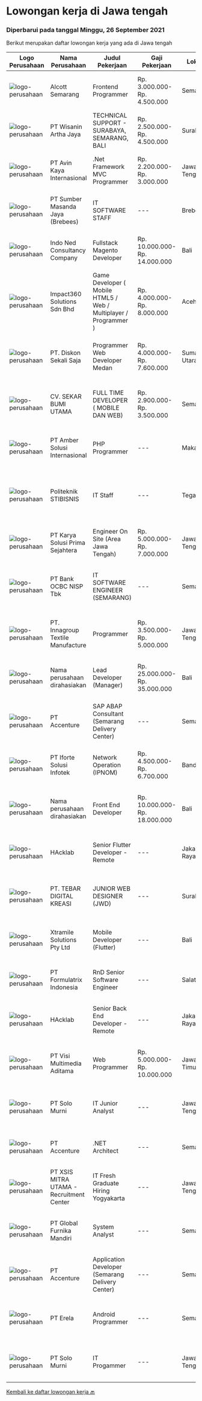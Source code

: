 
  # Lowongan kerja di Jawa tengah

  ### Diperbarui pada tanggal Minggu, 26 September 2021

  Berikut merupakan daftar lowongan kerja yang ada di Jawa tengah

  |Logo Perusahaan | Nama Perusahaan | Judul Pekerjaan | Gaji Pekerjaan | Lokasi | Deskripsi | Tanggal diunggah | Pranala |
  | -------------- | --------------- | --------------- | --------- | --------- | -------------- | ------- | ----------- |
  |![logo-perusahaan](https://image-service-cdn.seek.com.au/be69bfe23d748b4e89cc316dd2effc9a4f53d2cc/ee4dce1061f3f616224767ad58cb2fc751b8d2dc)|Alcott Semarang|Frontend Programmer|Rp. 3.000.000-Rp. 4.500.000|Semarang|Responsibilities : Translate designs into clean markup with HTML &amp; CSS Develop functional and appealing web and mobile-based applications based on...|Minggu, 26 September 2021|https://www.jobstreet.co.id/id/job/frontend-programmer-3639056?token=0~f7990fb4-8a7f-42f4-9598-cc035b3320bd&sectionRank=1&jobId=jobstreet-id-job-3639056|
|![logo-perusahaan](https://image-service-cdn.seek.com.au/baab5fef8d61b88cc98204e98c07633534edabdc/ee4dce1061f3f616224767ad58cb2fc751b8d2dc)|PT Wisanin Artha Jaya|TECHNICAL SUPPORT - SURABAYA, SEMARANG, BALI|Rp. 2.500.000-Rp. 4.500.000|Surabaya|Technical Support : Surabaya, Semarang, and Bali.Please put the city that you apply on the CV.Specifically responsible for installation,...|Jumat, 24 September 2021|https://www.jobstreet.co.id/id/job/technical-support-surabaya-semarang-bali-3638664?token=0~f7990fb4-8a7f-42f4-9598-cc035b3320bd&sectionRank=2&jobId=jobstreet-id-job-3638664|
|![logo-perusahaan](https://image-service-cdn.seek.com.au/bb72e50361f18b4bc526244170a7602c931526d0/ee4dce1061f3f616224767ad58cb2fc751b8d2dc)|PT Avin Kaya Internasional|.Net Framework MVC Programmer|Rp. 2.200.000-Rp. 3.000.000|Jawa Tengah|Persyaratan : Pendidikan minimal D3 atau S1 Teknik Informatika Lebih disukai memiliki pengalaman minimal 1 tahun di bidangnya, Fresh Graduate...|Jumat, 24 September 2021|https://www.jobstreet.co.id/id/job/net-framework-mvc-programmer-3629584?token=0~f7990fb4-8a7f-42f4-9598-cc035b3320bd&sectionRank=3&jobId=jobstreet-id-job-3629584|
|![logo-perusahaan](https://image-service-cdn.seek.com.au/f3d7a39d1ee42e1f13ee2b824319815afdcb74eb/ee4dce1061f3f616224767ad58cb2fc751b8d2dc)|PT Sumber Masanda Jaya (Brebees)|IT SOFTWARE STAFF|---|Brebes|Kualifikasi : S1 Teknik Informatika / Teknik Komputer Menguasai VB atau VB. Net, C++, C# Memahami mengenai database Mampu menentukan prioritas...|Kamis, 23 September 2021|https://www.jobstreet.co.id/id/job/it-software-staff-3621987?token=0~f7990fb4-8a7f-42f4-9598-cc035b3320bd&sectionRank=4&jobId=jobstreet-id-job-3621987|
|![logo-perusahaan](https://image-service-cdn.seek.com.au/0a642188b6f444564b4e7d0e61cdd79a37cdf0fa/ee4dce1061f3f616224767ad58cb2fc751b8d2dc)|Indo Ned Consultancy Company|Fullstack Magento Developer|Rp. 10.000.000-Rp. 14.000.000|Bali|Note: This job is not at IndoNed. You will be working for a Dutch company called U Digital (U B.V.) in Indonesia. U Digital is responsible for the...|Sabtu, 25 September 2021|https://www.jobstreet.co.id/id/job/fullstack-magento-developer-3625323?token=0~f7990fb4-8a7f-42f4-9598-cc035b3320bd&sectionRank=5&jobId=jobstreet-id-job-3625323|
|![logo-perusahaan](https://image-service-cdn.seek.com.au/06b729438205195a03d4bcec08ce1ddd5d9c1576/ee4dce1061f3f616224767ad58cb2fc751b8d2dc)|Impact360 Solutions Sdn Bhd|Game Developer ( Mobile HTML5 / Web / Multiplayer / Programmer )|Rp. 4.000.000-Rp. 8.000.000|Aceh|We are hiring remote HTML5 game developers from all parts of Indonesia. If you have real experience building HTML5 games or applications, you're...|Jumat, 24 September 2021|https://www.jobstreet.co.id/id/job/game-developer-mobile-html5-web-multiplayer-programmer-4672691/origin/my?token=0~f7990fb4-8a7f-42f4-9598-cc035b3320bd&sectionRank=6&jobId=jobstreet-my-job-4672691|
|![logo-perusahaan](https://image-service-cdn.seek.com.au/37da413d1d78b985b44db2cacac2517bee9e42db/ee4dce1061f3f616224767ad58cb2fc751b8d2dc)|PT. Diskon Sekali Saja|Programmer Web Developer  Medan|Rp. 4.000.000-Rp. 7.600.000|Sumatera Utara|# Paham php dan web development# Memiliki Team work effort# Kami memberikan benefit saham (esop) di perusahaan kami untuk kandidat yang tepat#...|Jumat, 24 September 2021|https://www.jobstreet.co.id/id/job/programmer-web-developer-medan-3628982?token=0~f7990fb4-8a7f-42f4-9598-cc035b3320bd&sectionRank=7&jobId=jobstreet-id-job-3628982|
|![logo-perusahaan](https://image-service-cdn.seek.com.au/bb1828e6cd676475dfb7b227e5909c2b650b3a86/ee4dce1061f3f616224767ad58cb2fc751b8d2dc)|CV. SEKAR BUMI UTAMA|FULL TIME DEVELOPER ( MOBILE DAN WEB)|Rp. 2.900.000-Rp. 3.500.000|Semarang|Front End DeveloperKeahlian :1.     Menguasai web programming (PHP, HTML, JAVASCRIPT,CSS)2.     Memahami tentang DBMS ( Postgre, SQLserver atau...|Kamis, 23 September 2021|https://www.jobstreet.co.id/id/job/full-time-developer-mobile-dan-web-3627992?token=0~f7990fb4-8a7f-42f4-9598-cc035b3320bd&sectionRank=8&jobId=jobstreet-id-job-3627992|
|![logo-perusahaan](https://us.123rf.com/450wm/pavelstasevich/pavelstasevich1811/pavelstasevich181101027/112815900-stock-vector-no-image-available-icon-flat-vector.jpg?ver=6)|PT Amber Solusi Internasional|PHP Programmer|---|Makassar|PHP ProgrammerRequirements: At least 5 years of solid hands-on experience in web development Required skills: MYSQL, CSS, HTML, Javascript, PHP...|Kamis, 23 September 2021|https://www.jobstreet.co.id/id/job/php-programmer-3637594?token=0~f7990fb4-8a7f-42f4-9598-cc035b3320bd&sectionRank=9&jobId=jobstreet-id-job-3637594|
|![logo-perusahaan](https://image-service-cdn.seek.com.au/9b74a4e3eeaebab8d815899c42758cf2a72493dd/ee4dce1061f3f616224767ad58cb2fc751b8d2dc)|Politeknik STIBISNIS|IT Staff|---|Tegal|Lulusan S1: Teknik Komputer/Informatika/Sistem Informasi Memahami bahasa pemrograman (PHP/MySQL/HTML,etc) Menguasai jaringan/networking Berpengalaman...|Jumat, 24 September 2021|https://www.jobstreet.co.id/id/job/it-staff-3638582?token=0~f7990fb4-8a7f-42f4-9598-cc035b3320bd&sectionRank=10&jobId=jobstreet-id-job-3638582|
|![logo-perusahaan](https://image-service-cdn.seek.com.au/bb0f2c313297f2db3d497466b95d7da85644edc0/ee4dce1061f3f616224767ad58cb2fc751b8d2dc)|PT Karya Solusi Prima Sejahtera|Engineer On Site (Area Jawa Tengah)|Rp. 5.000.000-Rp. 7.000.000|Jawa Tengah|Requirement : Candidate must possess at least Diploma, Bachelor's Degree in Engineering (Computer/Telecommunication), Computer Science/Information...|Jumat, 24 September 2021|https://www.jobstreet.co.id/id/job/engineer-on-site-area-jawa-tengah-3637742?token=0~f7990fb4-8a7f-42f4-9598-cc035b3320bd&sectionRank=11&jobId=jobstreet-id-job-3637742|
|![logo-perusahaan](https://us.123rf.com/450wm/pavelstasevich/pavelstasevich1811/pavelstasevich181101027/112815900-stock-vector-no-image-available-icon-flat-vector.jpg?ver=6)|PT Bank OCBC NISP Tbk|IT SOFTWARE ENGINEER (SEMARANG)|---|Semarang|Membuat Spesifikasi teknis untuk masing-masing request dari user Melakukan coding program sesuai FSD (Functional Specification Design) Memberikan...|Rabu, 22 September 2021|https://www.jobstreet.co.id/id/job/it-software-engineer-semarang-3621851?token=0~f7990fb4-8a7f-42f4-9598-cc035b3320bd&sectionRank=12&jobId=jobstreet-id-job-3621851|
|![logo-perusahaan](https://us.123rf.com/450wm/pavelstasevich/pavelstasevich1811/pavelstasevich181101027/112815900-stock-vector-no-image-available-icon-flat-vector.jpg?ver=6)|PT. Innagroup Textile Manufacture|Programmer|Rp. 3.500.000-Rp. 5.000.000|Jawa Tengah|Usia maksimal 35 tahun Pendidikan minimal S1 Teknik Informatika Pengalaman minimal 1 tahun sebagai IT programmer/full stack developer Paham dan...|Selasa, 21 September 2021|https://www.jobstreet.co.id/id/job/programmer-3634758?token=0~f7990fb4-8a7f-42f4-9598-cc035b3320bd&sectionRank=13&jobId=jobstreet-id-job-3634758|
|![logo-perusahaan](https://us.123rf.com/450wm/pavelstasevich/pavelstasevich1811/pavelstasevich181101027/112815900-stock-vector-no-image-available-icon-flat-vector.jpg?ver=6)|Nama perusahaan dirahasiakan|Lead Developer (Manager)|Rp. 25.000.000-Rp. 35.000.000|Bali|Ensure that the team continues to deliver high-quality results that satisfy clients' and partners' web technology needs. Foster a culture of...|Kamis, 23 September 2021|https://www.jobstreet.co.id/id/job/lead-developer-manager-3636675?token=0~f7990fb4-8a7f-42f4-9598-cc035b3320bd&sectionRank=14&jobId=jobstreet-id-job-3636675|
|![logo-perusahaan](https://image-service-cdn.seek.com.au/b7421b8f8728c12962b323fe7c97484c15d95994/ee4dce1061f3f616224767ad58cb2fc751b8d2dc)|PT Accenture|SAP ABAP Consultant (Semarang Delivery Center)|---|Semarang|Accenture is a leading global professional services company, providing a broad range of services in strategy and consulting, interactive, technology,...|Rabu, 22 September 2021|https://www.jobstreet.co.id/id/job/sap-abap-consultant-semarang-delivery-center-3626458?token=0~f7990fb4-8a7f-42f4-9598-cc035b3320bd&sectionRank=15&jobId=jobstreet-id-job-3626458|
|![logo-perusahaan](https://image-service-cdn.seek.com.au/ce2f89bf532ebdf936db63b59d10600a0e084a98/ee4dce1061f3f616224767ad58cb2fc751b8d2dc)|PT Iforte Solusi Infotek|Network Operation (IPNOM)|Rp. 4.500.000-Rp. 6.700.000|Bandung|Responsibility: Technical visit customer internet conectivity in regional area Manager vendor MS Support HO team for handling problems in regional...|Selasa, 21 September 2021|https://www.jobstreet.co.id/id/job/network-operation-ipnom-3634033?token=0~f7990fb4-8a7f-42f4-9598-cc035b3320bd&sectionRank=16&jobId=jobstreet-id-job-3634033|
|![logo-perusahaan](https://us.123rf.com/450wm/pavelstasevich/pavelstasevich1811/pavelstasevich181101027/112815900-stock-vector-no-image-available-icon-flat-vector.jpg?ver=6)|Nama perusahaan dirahasiakan|Front End Developer|Rp. 10.000.000-Rp. 18.000.000|Bali|Kandidat harus memiliki setidaknya Gelar Sarjana, Gelar Pasca Sarjana, Gelar Doktor di Teknik (Komputer/Telekomunikasi) atau setara. Setidaknya...|Rabu, 22 September 2021|https://www.jobstreet.co.id/id/job/front-end-developer-3635076?token=0~f7990fb4-8a7f-42f4-9598-cc035b3320bd&sectionRank=17&jobId=jobstreet-id-job-3635076|
|![logo-perusahaan](https://image-service-cdn.seek.com.au/3bec079191df606cb874c830a3b6065cdd9a0c7f/ee4dce1061f3f616224767ad58cb2fc751b8d2dc)|HAcklab|Senior Flutter Developer - Remote|---|Jakarta Raya|On behalf of our clients, a Tech Company focusing on building scalable digital solutions to stimulate growth through technology. We are looking for...|Kamis, 23 September 2021|https://www.jobstreet.co.id/id/job/senior-flutter-developer-remote-3622336?token=0~f7990fb4-8a7f-42f4-9598-cc035b3320bd&sectionRank=18&jobId=jobstreet-id-job-3622336|
|![logo-perusahaan](https://image-service-cdn.seek.com.au/720d5d4c1b7e49635499f61a024084cd3ded8f35/ee4dce1061f3f616224767ad58cb2fc751b8d2dc)|PT. TEBAR DIGITAL KREASI|JUNIOR WEB DESIGNER (JWD)|---|Surakarta|PT. TEBAR Digital Kreasi merupakan startup digital yang bergerak pada bidang pengembangan website, sistem web dan aplikasi di Kota Solo. Kami...|Kamis, 23 September 2021|https://www.jobstreet.co.id/id/job/junior-web-designer-jwd-3637215?token=0~f7990fb4-8a7f-42f4-9598-cc035b3320bd&sectionRank=19&jobId=jobstreet-id-job-3637215|
|![logo-perusahaan](https://image-service-cdn.seek.com.au/886dbb766c5bd832cea6f1bb5b5374b094ca8917/ee4dce1061f3f616224767ad58cb2fc751b8d2dc)|Xtramile Solutions Pty Ltd|Mobile Developer (Flutter)|---|Bali|Innovative job opportunity offering a high salary package, attractive bonus remuneration and full remote working arrangement. This role will help...|Rabu, 22 September 2021|https://www.jobstreet.co.id/id/job/mobile-developer-flutter-3635106?token=0~f7990fb4-8a7f-42f4-9598-cc035b3320bd&sectionRank=20&jobId=jobstreet-id-job-3635106|
|![logo-perusahaan](https://image-service-cdn.seek.com.au/3fe11e0a9e6ce117e7b36170e1750cf68c13eaba/ee4dce1061f3f616224767ad58cb2fc751b8d2dc)|PT Formulatrix Indonesia|RnD Senior Software Engineer|---|Salatiga|Job Description: Understanding best coding practices and designing thoughtful coding patterns Analyzing problems and proposing an implementation to...|Kamis, 23 September 2021|https://www.jobstreet.co.id/id/job/rnd-senior-software-engineer-3636469?token=0~f7990fb4-8a7f-42f4-9598-cc035b3320bd&sectionRank=21&jobId=jobstreet-id-job-3636469|
|![logo-perusahaan](https://image-service-cdn.seek.com.au/3bec079191df606cb874c830a3b6065cdd9a0c7f/ee4dce1061f3f616224767ad58cb2fc751b8d2dc)|HAcklab|Senior Back End Developer - Remote|---|Jakarta Raya|On behalf of our client, a Tech Company focusing on building scalable digital solutions to stimulate growth through technology. We are looking for...|Kamis, 23 September 2021|https://www.jobstreet.co.id/id/job/senior-back-end-developer-remote-3622294?token=0~f7990fb4-8a7f-42f4-9598-cc035b3320bd&sectionRank=22&jobId=jobstreet-id-job-3622294|
|![logo-perusahaan](https://image-service-cdn.seek.com.au/b8528c389ba1b59ec14f571684d5a518b5b2a7b1/ee4dce1061f3f616224767ad58cb2fc751b8d2dc)|PT Visi Multimedia Aditama|Web Programmer|Rp. 5.000.000-Rp. 10.000.000|Jawa Timur|Requirements: Candidate must possess at least a Diploma, Bachelor's Degree, Art/ Design/ Creative Multimedia, Computer Science/Information Technology,...|Selasa, 21 September 2021|https://www.jobstreet.co.id/id/job/web-programmer-3634085?token=0~f7990fb4-8a7f-42f4-9598-cc035b3320bd&sectionRank=23&jobId=jobstreet-id-job-3634085|
|![logo-perusahaan](https://image-service-cdn.seek.com.au/765b4af217efb248167068f461754ea0997668ff/ee4dce1061f3f616224767ad58cb2fc751b8d2dc)|PT Solo Murni|IT Junior Analyst|---|Jawa Tengah|Melakukan analisa proses bisnis di lingkungan kerja PT Solo Murni. Melakukan analisa kebutuhan database. Melakukan penyusunan struktur database (jika...|Sabtu, 18 September 2021|https://www.jobstreet.co.id/id/job/it-junior-analyst-3632253?token=0~f7990fb4-8a7f-42f4-9598-cc035b3320bd&sectionRank=24&jobId=jobstreet-id-job-3632253|
|![logo-perusahaan](https://image-service-cdn.seek.com.au/b7421b8f8728c12962b323fe7c97484c15d95994/ee4dce1061f3f616224767ad58cb2fc751b8d2dc)|PT Accenture|.NET Architect|---|Semarang|About AccentureAccenture is a global professional services company with leading capabilities in digital, cloud, and security. Combining unmatched...|Senin, 20 September 2021|https://www.jobstreet.co.id/id/job/net-architect-3633497?token=0~f7990fb4-8a7f-42f4-9598-cc035b3320bd&sectionRank=25&jobId=jobstreet-id-job-3633497|
|![logo-perusahaan](https://image-service-cdn.seek.com.au/fa12dd378bd230f83b9ccd636b4121ebbb347455/ee4dce1061f3f616224767ad58cb2fc751b8d2dc)|PT XSIS MITRA UTAMA - Recruitment Center|IT Fresh Graduate Hiring Yogyakarta|---|Jawa Tengah|If you have intense intellectual curiosity, self-motivated and proactive, you’ll enjoy working every day on our Engineering team. Submit your resume...|Senin, 20 September 2021|https://www.jobstreet.co.id/id/job/it-fresh-graduate-hiring-yogyakarta-3633453?token=0~f7990fb4-8a7f-42f4-9598-cc035b3320bd&sectionRank=26&jobId=jobstreet-id-job-3633453|
|![logo-perusahaan](https://us.123rf.com/450wm/pavelstasevich/pavelstasevich1811/pavelstasevich181101027/112815900-stock-vector-no-image-available-icon-flat-vector.jpg?ver=6)|PT Global Furnika Mandiri|System Analyst|---|Semarang|SYSTEM ANALYSTJob Requirements:•   Bachelor’s Degree in Computer Science / Information Technology•   Having experiences as IT Business Analyst for...|Sabtu, 18 September 2021|https://www.jobstreet.co.id/id/job/system-analyst-3632177?token=0~f7990fb4-8a7f-42f4-9598-cc035b3320bd&sectionRank=27&jobId=jobstreet-id-job-3632177|
|![logo-perusahaan](https://image-service-cdn.seek.com.au/b7421b8f8728c12962b323fe7c97484c15d95994/ee4dce1061f3f616224767ad58cb2fc751b8d2dc)|PT Accenture|Application Developer (Semarang Delivery Center)|---|Semarang|About AccentureAccenture is a global professional services company with leading capabilities in digital, cloud and security. Combining unmatched...|Senin, 20 September 2021|https://www.jobstreet.co.id/id/job/application-developer-semarang-delivery-center-3632480?token=0~f7990fb4-8a7f-42f4-9598-cc035b3320bd&sectionRank=28&jobId=jobstreet-id-job-3632480|
|![logo-perusahaan](https://image-service-cdn.seek.com.au/cc8d8c9f0ba1f73a44b17955bdd729eab0a12a93/ee4dce1061f3f616224767ad58cb2fc751b8d2dc)|PT Erela|Android Programmer|---|Semarang|Kualifikasi: Minimal S1 Teknik Informatika Menguasai Android Studio, Java, JSON,PHP Menguasai HTML, CSS, Javascript, Jquery Menguasai teknik...|Senin, 20 September 2021|https://www.jobstreet.co.id/id/job/android-programmer-3632635?token=0~f7990fb4-8a7f-42f4-9598-cc035b3320bd&sectionRank=29&jobId=jobstreet-id-job-3632635|
|![logo-perusahaan](https://image-service-cdn.seek.com.au/765b4af217efb248167068f461754ea0997668ff/ee4dce1061f3f616224767ad58cb2fc751b8d2dc)|PT Solo Murni|IT Progammer|---|Jawa Tengah|Kualifikasi: Minimal S1 Teknik Informatika, dengan IPK minimal 3,2 Pengalaman kerja di bidang yang sama minimal 1 tahun, fresh graduate diperbolehkan...|Jumat, 17 September 2021|https://www.jobstreet.co.id/id/job/it-progammer-3616712?token=0~f7990fb4-8a7f-42f4-9598-cc035b3320bd&sectionRank=30&jobId=jobstreet-id-job-3616712|


  [Kembali ke daftar lowongan kerja 🔙](../README.md#daftar-lowongan-kerja)
  
